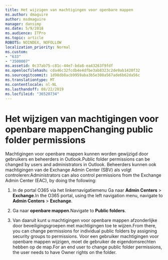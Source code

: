 ```yaml
---
title: Het wijzigen van machtigingen voor openbare mappen
ms.author: dmaguire
author: msdmaguire
manager: dansimp
ms.date: 5/9/2018
ms.audience: ITPro
ms.topic: article
ROBOTS: NOINDEX, NOFOLLOW
localization_priority: Normal
ms.custom:
- "633"
- "3500007"
ms.assetid: 0c37ab75-c81c-44e7-bda8-ea43263f9fdf
ms.openlocfilehash: cda46c32fcdb4e4dfbe3ab8323c2de9ab1420f32
ms.sourcegitcommit: 1d98db8acb9959aba3b5e308a567ade6b62da56c
ms.translationtype: MT
ms.contentlocale: nl-NL
ms.lasthandoff: 08/22/2019
ms.locfileid: "36520734"
---
```

# <a name="changing-public-folder-permissions"></a><span data-ttu-id="9a72e-102">Het wijzigen van machtigingen voor openbare mappen</span><span class="sxs-lookup"><span data-stu-id="9a72e-102">Changing public folder permissions</span></span>

<span data-ttu-id="9a72e-103">Machtigingen voor openbare mappen kunnen worden gewijzigd door gebruikers en beheerders in Outlook.</span><span class="sxs-lookup"><span data-stu-id="9a72e-103">Public folder permissions can be changed by users and administrators in Outlook.</span></span> <span data-ttu-id="9a72e-104">Beheerders kunnen ook machtigingen van de Exchange Admin Center (SBV) als volgt controleren:</span><span class="sxs-lookup"><span data-stu-id="9a72e-104">Administrators can also control permissions from the Exchange Admin Center (EAC), by doing the following:</span></span>
  
1. <span data-ttu-id="9a72e-105">In de portal O365 via het linkernavigatiemenu Ga naar **Admin Centers** \> **Exchange**.</span><span class="sxs-lookup"><span data-stu-id="9a72e-105">In the O365 portal, using the left navigation menu, navigate to **Admin Centers** \> **Exchange**.</span></span>

2. <span data-ttu-id="9a72e-106">Ga naar **openbare mappen**.</span><span class="sxs-lookup"><span data-stu-id="9a72e-106">Navigate to **Public folders**.</span></span>

3. <span data-ttu-id="9a72e-107">Van daaruit kunt u machtigingen voor openbare mappen afzonderlijke door beveiligingsgroepen met machtigingen toe te wijzen.</span><span class="sxs-lookup"><span data-stu-id="9a72e-107">From there, you can change permissions for individual public folders by assigning security groups to permissions.</span></span> <span data-ttu-id="9a72e-108">Voor een gebruiker machtigingen voor openbare mappen wijzigen, moet de gebruiker de eigendomsrechten hebben op de map.</span><span class="sxs-lookup"><span data-stu-id="9a72e-108">For an end user to change public folder permissions, the user needs to have Owner rights on the folder.</span></span>
